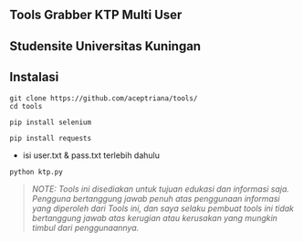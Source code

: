 ## Tools Grabber KTP Multi User
## Studensite Universitas Kuningan


## Instalasi
```
git clone https://github.com/aceptriana/tools/
cd tools
```
```
pip install selenium
```
```
pip install requests
```
* isi user.txt & pass.txt terlebih dahulu 
```
python ktp.py
```

> _NOTE: 
Tools ini disediakan untuk tujuan edukasi dan informasi saja. Pengguna bertanggung jawab penuh atas penggunaan informasi yang diperoleh dari Tools ini, dan saya selaku pembuat tools ini tidak bertanggung jawab atas kerugian atau kerusakan yang mungkin timbul dari penggunaannya._

